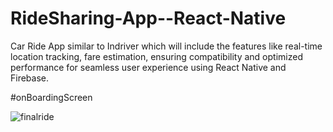 # RideSharing-App--React-Native
Car Ride App similar to Indriver which will include the features like real-time location tracking, fare estimation, ensuring compatibility and optimized performance for seamless user experience using React Native and Firebase.

#onBoardingScreen

![finalride](https://github.com/hussnainshafiul/RideSharing-App--React-Native/assets/106338425/6f2eca9a-3acc-486d-835b-0a65990eeca2)
